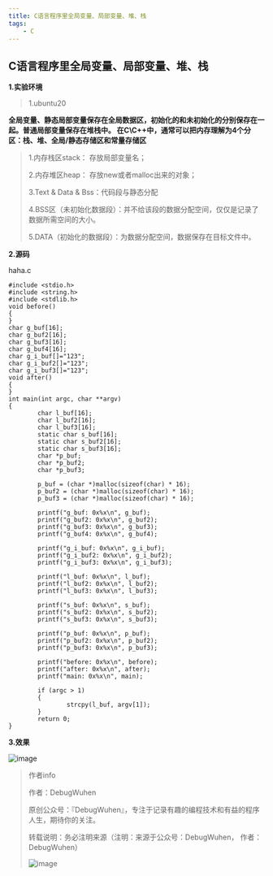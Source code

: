 ```yaml
---
title: C语言程序里全局变量、局部变量、堆、栈
tags:
    - C
---
```

## C语言程序里全局变量、局部变量、堆、栈

**1.实验环境**
>1.ubuntu20


**全局变量、静态局部变量保存在全局数据区，初始化的和未初始化的分别保存在一起。普通局部变量保存在堆栈中。
在C\C++中，通常可以把内存理解为4个分区：栈、堆、全局/静态存储区和常量存储区**

>1.内存栈区stack： 存放局部变量名；
>
>2.内存堆区heap： 存放new或者malloc出来的对象；
>
>3.Text & Data & Bss：代码段与静态分配
>
>4.BSS区（未初始化数据段）：并不给该段的数据分配空间，仅仅是记录了数据所需空间的大小。
>
>5.DATA（初始化的数据段）：为数据分配空间，数据保存在目标文件中。

<!--more-->

**2.源码**

haha.c
```
#include <stdio.h>
#include <string.h>
#include <stdlib.h>
void before()
{
}
char g_buf[16];
char g_buf2[16];
char g_buf3[16];
char g_buf4[16];
char g_i_buf[]="123";
char g_i_buf2[]="123";
char g_i_buf3[]="123";
void after()
{
}
int main(int argc, char **argv)
{
        char l_buf[16];
        char l_buf2[16];
        char l_buf3[16];
        static char s_buf[16];
        static char s_buf2[16];
        static char s_buf3[16];
        char *p_buf;
        char *p_buf2;
        char *p_buf3;
        
        p_buf = (char *)malloc(sizeof(char) * 16);
        p_buf2 = (char *)malloc(sizeof(char) * 16);
        p_buf3 = (char *)malloc(sizeof(char) * 16);
 
        printf("g_buf: 0x%x\n", g_buf);
        printf("g_buf2: 0x%x\n", g_buf2);
        printf("g_buf3: 0x%x\n", g_buf3);
        printf("g_buf4: 0x%x\n", g_buf4);
 
        printf("g_i_buf: 0x%x\n", g_i_buf);
        printf("g_i_buf2: 0x%x\n", g_i_buf2);
        printf("g_i_buf3: 0x%x\n", g_i_buf3);
 
        printf("l_buf: 0x%x\n", l_buf);
        printf("l_buf2: 0x%x\n", l_buf2);
        printf("l_buf3: 0x%x\n", l_buf3);
 
        printf("s_buf: 0x%x\n", s_buf);
        printf("s_buf2: 0x%x\n", s_buf2);
        printf("s_buf3: 0x%x\n", s_buf3);
 
        printf("p_buf: 0x%x\n", p_buf);
        printf("p_buf2: 0x%x\n", p_buf2);
        printf("p_buf3: 0x%x\n", p_buf3);
 
        printf("before: 0x%x\n", before);
        printf("after: 0x%x\n", after);
        printf("main: 0x%x\n", main);
 
        if (argc > 1)
        {
                strcpy(l_buf, argv[1]);
        }
        return 0;
}

```

**3.效果**

![image](https://user-images.githubusercontent.com/48900845/112803918-6184dc00-90a6-11eb-913e-1ae3d29d7102.png)

>作者info
>
>作者：DebugWuhen
>
>原创公众号：『DebugWuhen』，专注于记录有趣的编程技术和有益的程序人生，期待你的关注。
>
>转载说明：务必注明来源（注明：来源于公众号：DebugWuhen， 作者：DebugWuhen）
>
>![image](https://user-images.githubusercontent.com/48900845/112752163-3b0e6480-9004-11eb-899d-66ddef749c2b.png)
